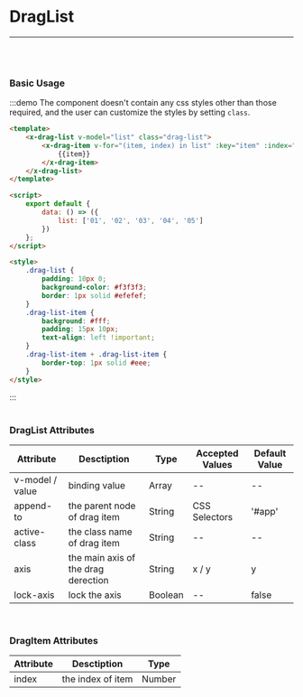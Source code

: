 # DragList

---

<br/>
<br/>

### Basic Usage

:::demo The component doesn't contain any css styles other than those required, and the user can customize the styles by setting `class`.

```html
<template>
	<x-drag-list v-model="list" class="drag-list">
		<x-drag-item v-for="(item, index) in list" :key="item" :index="index" class="drag-list-item">
			{{item}}
		</x-drag-item>
	</x-drag-list>
</template>

<script>
	export default {
		data: () => ({
			list: ['01', '02', '03', '04', '05']
		})
	};
</script>

<style>
	.drag-list {
		padding: 10px 0;
		background-color: #f3f3f3;
		border: 1px solid #efefef;
	}
	.drag-list-item {
		background: #fff;
		padding: 15px 10px;
		text-align: left !important;
	}
	.drag-list-item + .drag-list-item {
		border-top: 1px solid #eee;
	}
</style>
```

:::
<br/>
<br/>

### DragList Attributes

| Attribute       | Desctiption                         | Type    | Accepted Values | Default Value |
| --------------- | ----------------------------------- | ------- | --------------- | ------------- |
| v-model / value | binding value                       | Array   | --              | --            |
| append-to       | the parent node of drag item        | String  | CSS Selectors   | '#app'        |
| active-class    | the class name of drag item         | String  | --              | --            |
| axis            | the main axis of the drag derection | String  | x / y           | y             |
| lock-axis       | lock the axis                       | Boolean | --              | false         |

<br/>

### DragItem Attributes

| Attribute | Desctiption       | Type   |
| --------- | ----------------- | ------ |
| index     | the index of item | Number |
